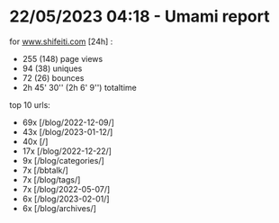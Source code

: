 # 22/05/2023 04:18 - Umami report
for www.shifeiti.com [24h] :

 - 255 (148) page views
 - 94 (38) uniques
 - 72 (26) bounces
 - 2h 45' 30'' (2h 6' 9'') totaltime


top 10 urls:
 - 69x [/blog/2022-12-09/]
 - 43x [/blog/2023-01-12/]
 - 40x [/]
 - 17x [/blog/2022-12-22/]
 - 9x [/blog/categories/]
 - 7x [/bbtalk/]
 - 7x [/blog/tags/]
 - 7x [/blog/2022-05-07/]
 - 6x [/blog/2023-02-01/]
 - 6x [/blog/archives/]


